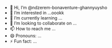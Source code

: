 - 👋 Hi, I’m @ndzerem-bonaventure-ghannyuysho
- 👀 I’m interested in ...oookk
- 🌱 I’m currently learning ...
- 💞️ I’m looking to collaborate on ...
- 📫 How to reach me ...
- 😄 Pronouns: ...
- ⚡ Fun fact: ...

<!---
ndzerem-bonaventure-ghannyuysho/ndzerem-bonaventure-ghannyuysho is a ✨ special ✨ repository because its `README.md` (this file) appears on your GitHub profile.
You can click the Preview link to take a look at your changes.
--->
